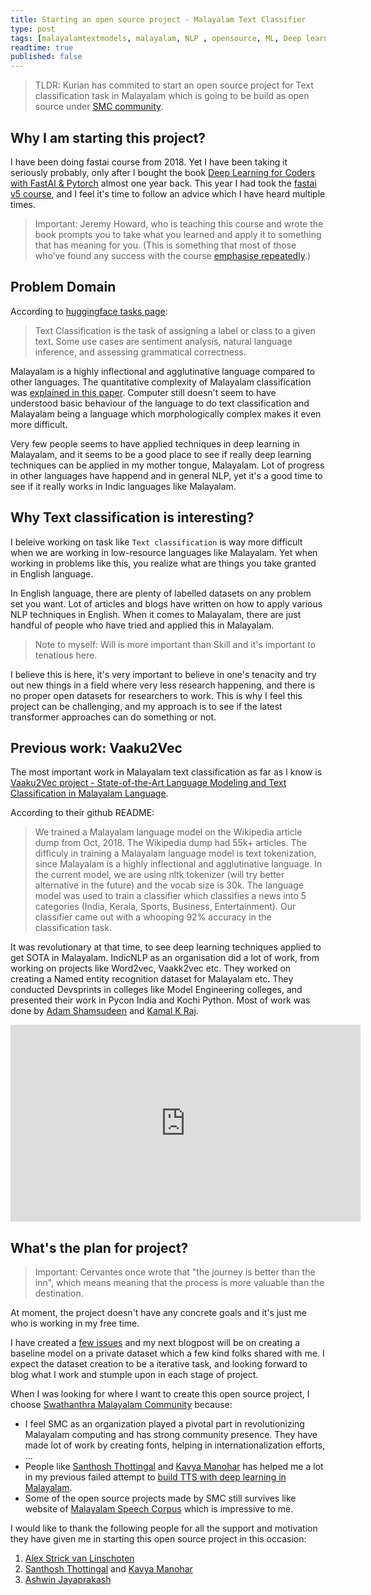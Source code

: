 ```yaml
---
title: Starting an open source project - Malayalam Text Classifier
type: post
tags: [malayalamtextmodels, malayalam, NLP , opensource, ML, Deep learning]
readtime: true
published: false
---
```


> TLDR: Kurian has commited to start an open source project for Text classification task in Malayalam which is going to be build as open source under [SMC community](https://smc.org.in/). 

## Why I am starting this project?

I have been doing fastai course from 2018. Yet I have been taking it seriously probably, only after I bought the book [Deep Learning for Coders with FastAI & Pytorch](https://kurianbenoy.com/2021-06-10-Fast-group/) almost one year back. This year I had took the [fastai v5 course](https://itee.uq.edu.au/event/2022/practical-deep-learning-coders-uq-fastai), and I feel it's time to follow an advice which I have heard multiple times.

> Important: Jeremy Howard, who is teaching this course and wrote the book prompts you to take what you learned and apply it to something that has meaning for you. (This is something that most of those who’ve found any success with the course [emphasise repeatedly](https://sanyambhutani.com/how-not-to-do-fast-ai--or-any-ml-mooc-/).)

## Problem Domain

According to [huggingface tasks page](https://huggingface.co/tasks/text-classification):

> Text Classification is the task of assigning a label or class to a given text. Some use cases are sentiment analysis, natural language inference, and assessing grammatical correctness.

Malayalam is a highly inflectional and agglutinative language compared to other languages. The quantitative complexity of Malayalam classification was [explained in this paper](https://kavyamanohar.com/documents/tsd_morph_complexity_ml.pdf). Computer still doesn't seem to have understood basic behaviour of the language to do text classification and Malayalam being a language which morphologically complex makes it even more difficult.

Very few people seems to have applied techniques in deep learning in Malayalam, and it seems to be a good place to see if really deep learning techniques can be applied in my mother tongue, Malayalam. Lot of progress in other languages have happend and in general NLP, yet it's a good time to see if it really works in Indic languages like Malayalam.


## Why Text classification is interesting?

I beleive working on task like `Text classification` is way more difficult when we are working in low-resource languages like Malayalam. Yet when working in problems like this, you realize what are things you take granted in English language.

In English language, there are plenty of labelled datasets on any problem set you want. Lot of articles and blogs have written on how to apply various NLP techniques in English. When it comes to Malayalam, there are just handful of people who have tried and applied this in Malayalam.

> Note to myself: Will is more important than Skill and it's important to tenatious here.

I believe this is here, it's very important to believe in one's tenacity and try out new things in a field where very less research happening, and there is no proper open datasets for researchers to work. This is why I feel this project can be challenging, and my approach is to see if the latest transformer approaches can do something or not.

## Previous  work: Vaaku2Vec

The most important work in Malayalam text classification as far as I know is [Vaaku2Vec project - State-of-the-Art Language Modeling and Text Classification in Malayalam Language](https://github.com/adamshamsudeen/Vaaku2Vec).

According to their github README:

> We trained a Malayalam language model on the Wikipedia article dump from Oct, 2018. The Wikipedia dump had 55k+ articles. The difficuly in training a Malayalam language model is text tokenization, since Malayalam is a highly inflectional and agglutinative language. In the current model, we are using nltk tokenizer (will try better alternative in the future) and the vocab size is 30k. The language model was used to train a classifier which classifies a news into 5 categories (India, Kerala, Sports, Business, Entertainment). Our classifier came out with a whooping 92% accuracy in the classification task.

It was revolutionary at that time, to see deep learning techniques applied to get SOTA in Malayalam. IndicNLP as an organisation did a lot of work, from working on projects like Word2vec, Vaakk2vec etc. They worked on creating a Named entity recognition dataset for Malayalam etc. They conducted Devsprints in colleges like Model Engineering colleges, and presented their work in Pycon India and Kochi Python. Most of work was done by [Adam Shamsudeen](https://www.linkedin.com/in/adamshamsudeen/) and [Kamal K Raj](https://www.linkedin.com/in/kamalkraj/).

<iframe width="560" height="315" src="https://www.youtube.com/embed/rgCXWaKzMKU" title="YouTube video player" frameborder="0" allow="accelerometer; autoplay; clipboard-write; encrypted-media; gyroscope; picture-in-picture" allowfullscreen></iframe>

## What's the plan for project?

> Important: Cervantes once wrote that "the journey is better than the inn", which means meaning that the process is more valuable than the destination.

At moment, the project doesn't have any concrete goals and it's just me who is working in my free time.

I have created a [few issues](https://github.com/smc/malayalam-text-classifier/issues) and my next blogpost will be on creating a baseline model on a private dataset which a few kind folks shared with me. I expect the dataset creation to be a iterative task, and looking forward to blog what I work and stumple upon in each stage of project.

When I was looking for where I want to create this open source project, I choose [Swathanthra Malayalam Community](https://smc.org.in/) because:


- I feel SMC as an organization played a pivotal part in revolutionizing Malayalam computing and has strong community presence. They have made lot of work by creating fonts, helping in internationalization efforts, ...
- People like [Santhosh Thottingal](https://thottingal.in/) and [Kavya Manohar](https://kavyamanohar.com/) has helped me a lot in my previous failed attempt to [build TTS with  deep learning in Malayalam](https://github.com/kurianbenoy/MTTS).
- Some of the open source projects made by SMC still survives like website of [Malayalam Speech Corpus](https://msc.smc.org.in/) which is impressive to me.

I would like to thank the following people for all the support and motivation they have given me in starting this open source project in this occasion:

1. [Alex Strick van Linschoten](https://twitter.com/strickvl/)
2. [Santhosh Thottingal](https://twitter.com/santhoshtr) and  [Kavya Manohar](https://twitter.com/kavya_manohar)
3. [Ashwin Jayaprakash](https://twitter.com/fanbyprinciple)
